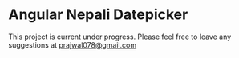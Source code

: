 # Angular Nepali Datepicker

This project is current under progress. Please feel free to leave any suggestions at prajwal078@gmail.com